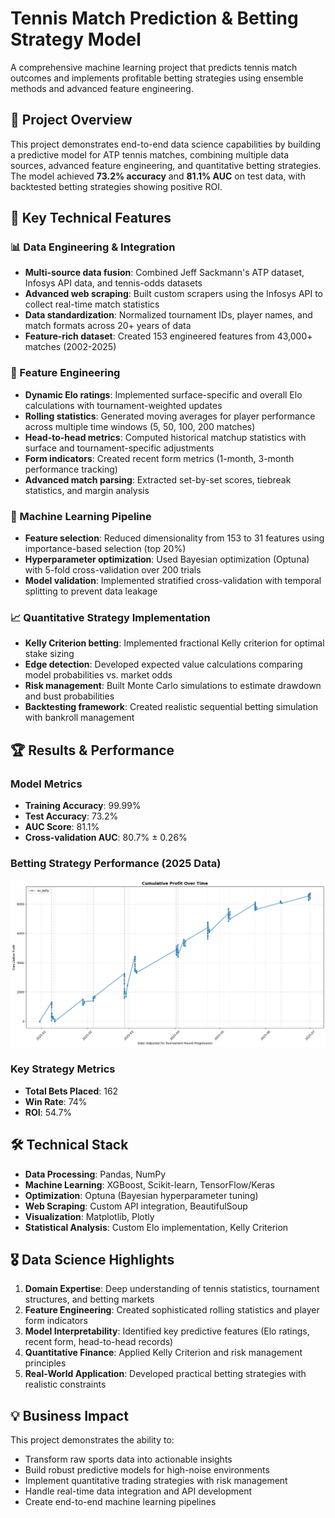 # Tennis Match Prediction & Betting Strategy Model

A comprehensive machine learning project that predicts tennis match outcomes and implements profitable betting strategies using ensemble methods and advanced feature engineering.

## 🎯 Project Overview

This project demonstrates end-to-end data science capabilities by building a predictive model for ATP tennis matches, combining multiple data sources, advanced feature engineering, and quantitative betting strategies. The model achieved **73.2% accuracy** and **81.1% AUC** on test data, with backtested betting strategies showing positive ROI.

## 🔑 Key Technical Features

### 📊 Data Engineering & Integration
- **Multi-source data fusion**: Combined Jeff Sackmann's ATP dataset, Infosys API data, and tennis-odds datasets
- **Advanced web scraping**: Built custom scrapers using the Infosys API to collect real-time match statistics
- **Data standardization**: Normalized tournament IDs, player names, and match formats across 20+ years of data
- **Feature-rich dataset**: Created 153 engineered features from 43,000+ matches (2002-2025)

### 🧠 Feature Engineering
- **Dynamic Elo ratings**: Implemented surface-specific and overall Elo calculations with tournament-weighted updates
- **Rolling statistics**: Generated moving averages for player performance across multiple time windows (5, 50, 100, 200 matches)
- **Head-to-head metrics**: Computed historical matchup statistics with surface and tournament-specific adjustments
- **Form indicators**: Created recent form metrics (1-month, 3-month performance tracking)
- **Advanced match parsing**: Extracted set-by-set scores, tiebreak statistics, and margin analysis

### 🤖 Machine Learning Pipeline
- **Feature selection**: Reduced dimensionality from 153 to 31 features using importance-based selection (top 20%)
- **Hyperparameter optimization**: Used Bayesian optimization (Optuna) with 5-fold cross-validation over 200 trials
- **Model validation**: Implemented stratified cross-validation with temporal splitting to prevent data leakage

### 📈 Quantitative Strategy Implementation
- **Kelly Criterion betting**: Implemented fractional Kelly criterion for optimal stake sizing
- **Edge detection**: Developed expected value calculations comparing model probabilities vs. market odds
- **Risk management**: Built Monte Carlo simulations to estimate drawdown and bust probabilities
- **Backtesting framework**: Created realistic sequential betting simulation with bankroll management

## 🏆 Results & Performance

### Model Metrics
- **Training Accuracy**: 99.99%
- **Test Accuracy**: 73.2%
- **AUC Score**: 81.1%
- **Cross-validation AUC**: 80.7% ± 0.26%

### Betting Strategy Performance (2025 Data)
![image](./PNL.png)

### Key Strategy Metrics
- **Total Bets Placed**: 162
- **Win Rate**: 74% 
- **ROI**: 54.7%

## 🛠 Technical Stack

- **Data Processing**: Pandas, NumPy
- **Machine Learning**: XGBoost, Scikit-learn, TensorFlow/Keras
- **Optimization**: Optuna (Bayesian hyperparameter tuning)
- **Web Scraping**: Custom API integration, BeautifulSoup
- **Visualization**: Matplotlib, Plotly
- **Statistical Analysis**: Custom Elo implementation, Kelly Criterion

## 🎖 Data Science Highlights

1. **Domain Expertise**: Deep understanding of tennis statistics, tournament structures, and betting markets
2. **Feature Engineering**: Created sophisticated rolling statistics and player form indicators
3. **Model Interpretability**: Identified key predictive features (Elo ratings, recent form, head-to-head records)
5. **Quantitative Finance**: Applied Kelly Criterion and risk management principles
6. **Real-World Application**: Developed practical betting strategies with realistic constraints

## 💡 Business Impact

This project demonstrates the ability to:
- Transform raw sports data into actionable insights
- Build robust predictive models for high-noise environments  
- Implement quantitative trading strategies with risk management
- Handle real-time data integration and API development
- Create end-to-end machine learning pipelines
